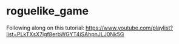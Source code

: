 # roguelike_game

Following along on this tutorial: https://www.youtube.com/playlist?list=PLkTXsX7igf8erbWGYT4iSAhpnJLJ0Nk5G
